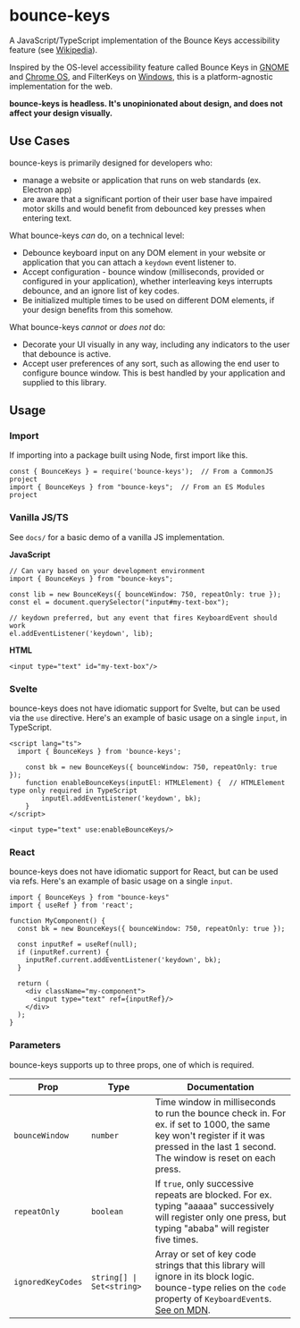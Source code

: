 # bounce-keys

A JavaScript/TypeScript implementation of the Bounce Keys accessibility feature (see [Wikipedia](https://en.wikipedia.org/wiki/Bounce_keys)).

Inspired by the OS-level accessibility feature called Bounce Keys in [GNOME](https://help.gnome.org/users/gnome-help/stable/a11y-bouncekeys.html.en) and [Chrome OS](https://support.google.com/chromebook/thread/326546566), and FilterKeys on [Windows](https://support.microsoft.com/en-us/topic/using-the-shortcut-key-to-enable-filterkeys-d9202e14-4ce5-84ed-582b-68ea1538fa59), this is a platform-agnostic implementation for the web.

**bounce-keys is headless. It's unopinionated about design, and does not affect your design visually.**

## Use Cases

bounce-keys is primarily designed for developers who:
- manage a website or application that runs on web standards (ex. Electron app)
- are aware that a significant portion of their user base have impaired motor skills and would benefit from debounced key presses when entering text.

What bounce-keys *can* do, on a technical level:
- Debounce keyboard input on any DOM element in your website or application that you can attach a `keydown` event listener to.
- Accept configuration - bounce window (milliseconds, provided or configured in your application), whether interleaving keys interrupts debounce, and an ignore list of key codes.
- Be initialized multiple times to be used on different DOM elements, if your design benefits from this somehow.

What bounce-keys *cannot* or *does not* do:
- Decorate your UI visually in any way, including any indicators to the user that debounce is active.
- Accept user preferences of any sort, such as allowing the end user to configure bounce window. This is best handled by your application and supplied to this library.

## Usage

### Import

If importing into a package built using Node, first import like this.

```
const { BounceKeys } = require('bounce-keys');  // From a CommonJS project
import { BounceKeys } from "bounce-keys";  // From an ES Modules project
```

### Vanilla JS/TS

See `docs/` for a basic demo of a vanilla JS implementation.

**JavaScript**
```
// Can vary based on your development environment
import { BounceKeys } from "bounce-keys";

const lib = new BounceKeys({ bounceWindow: 750, repeatOnly: true });
const el = document.querySelector("input#my-text-box");

// keydown preferred, but any event that fires KeyboardEvent should work
el.addEventListener('keydown', lib);
```

**HTML**
```
<input type="text" id="my-text-box"/>
```

### Svelte

bounce-keys does not have idiomatic support for Svelte, but can be used via the `use` directive. Here's an example of basic usage on a single `input`, in TypeScript.

```
<script lang="ts">
  import { BounceKeys } from 'bounce-keys';

	const bk = new BounceKeys({ bounceWindow: 750, repeatOnly: true });
	function enableBounceKeys(inputEl: HTMLElement) {  // HTMLElement type only required in TypeScript
		inputEl.addEventListener('keydown', bk);
	}
</script>

<input type="text" use:enableBounceKeys/>
```

### React

bounce-keys does not have idiomatic support for React, but can be used via refs. Here's an example of basic usage on a single `input`.

```
import { BounceKeys } from "bounce-keys"
import { useRef } from 'react';

function MyComponent() {
  const bk = new BounceKeys({ bounceWindow: 750, repeatOnly: true });

  const inputRef = useRef(null);
  if (inputRef.current) {
    inputRef.current.addEventListener('keydown', bk);
  }

  return (
    <div className="my-component">
      <input type="text" ref={inputRef}/>
    </div>
  );
}
```

### Parameters

bounce-keys supports up to three props, one of which is required.

| Prop | Type | Documentation |
|---|---|---|
| `bounceWindow` | `number` | Time window in milliseconds to run the bounce check in. For ex. if set to 1000, the same key won't register if it was pressed in the last 1 second. The window is reset on each press. |
| `repeatOnly` | `boolean` | If `true`, only successive repeats are blocked. For ex. typing "aaaaa" successively will register only one press, but typing "ababa" will register five times. |
| `ignoredKeyCodes` | `string[] \| Set<string>` | Array or set of key code strings that this library will ignore in its block logic. bounce-type relies on the `code` property of `KeyboardEvent`s. [See on MDN](https://developer.mozilla.org/en-US/docs/Web/API/KeyboardEvent/code). |
